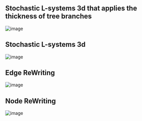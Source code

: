 ## Stochastic L-systems 3d that applies the thickness of tree branches

![image](https://github.com/mekjh12/LSystem-Stochastic/assets/122244587/15855fb1-b79b-43c2-b2cf-ab6c8c09eb1d)

## Stochastic L-systems 3d

![image](https://github.com/mekjh12/LSystem/assets/122244587/a21dbfcd-bd57-49bc-8867-411d06a68891)

## Edge ReWriting

![image](https://github.com/mekjh12/LSystem/assets/122244587/4d599def-9a53-4d15-952e-0a3c5916779c)

## Node ReWriting

![image](https://github.com/mekjh12/LSystem/assets/122244587/84b6572d-2454-4a52-bba2-6b6c452440cc)
